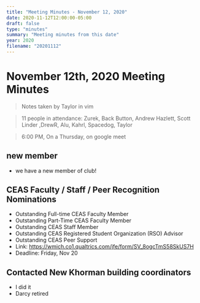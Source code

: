 ```yaml
---
title: "Meeting Minutes - November 12, 2020"
date: 2020-11-12T12:00:00-05:00
draft: false
type: "minutes"
summary: "Meeting minutes from this date"
year: 2020
filename: "20201112"
---
```


# November 12th, 2020 Meeting Minutes
> Notes taken by Taylor in vim

>11 people in attendance: Zurek, Back Button, Andrew Hazlett, Scott Linder ,DrewR, Alu, Kahrl, Spacedog, Taylor

> 6:00 PM, On a Thursday, on google meet

## new member
- we have a new member of club!

## CEAS Faculty / Staff / Peer Recognition Nominations
* Outstanding Full-time CEAS Faculty Member
* Outstanding Part-Time CEAS Faculty Member
* Outstanding CEAS Staff Member
* Outstanding CEAS Registered Student Organization (RSO) Advisor
* Outstanding CEAS Peer Support
* Link: https://wmich.co1.qualtrics.com/jfe/form/SV_8ogcTmS58SkUS7H
* Deadline: Friday, Nov 20

## Contacted New Khorman building coordinators
* I did it
* Darcy retired
